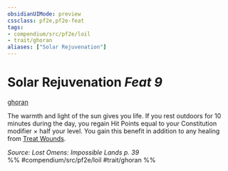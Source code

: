 ```yaml
---
obsidianUIMode: preview
cssclass: pf2e,pf2e-feat
tags:
- compendium/src/pf2e/loil
- trait/ghoran
aliases: ["Solar Rejuvenation"]
---
```

# Solar Rejuvenation  *Feat 9*  
[ghoran](../../Rules/traits/ghoran-loil.md)  


The warmth and light of the sun gives you life. If you rest outdoors for 10 minutes during the day, you regain Hit Points equal to your Constitution modifier × half your level. You gain this benefit in addition to any healing from [Treat Wounds](../../Rules/actions/treat-wounds.md).

*Source: Lost Omens: Impossible Lands p. 39*  
%% #compendium/src/pf2e/loil #trait/ghoran %%